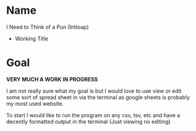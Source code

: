 # Name
I Need to Think of a Pun (Inttoap) 
* Working Title

# Goal
**VERY MUCH A WORK IN PROGRESS**

I am not really sure what my goal is but I would love to use view or edit some
sort of spread sheet in via the terminal as google sheets is probably my most
used website. 

To start I would like to run the program on any csv, tsv, etc and have a 
decently formatted output in the terminal (Just viewing no editing)
